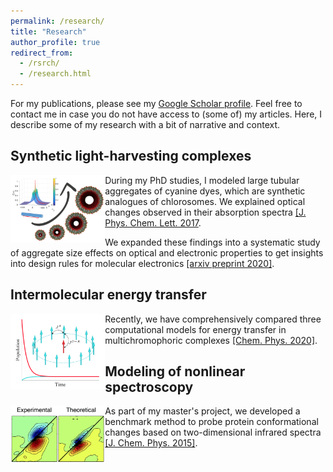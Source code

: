 ```yaml
---
permalink: /research/
title: "Research"
author_profile: true
redirect_from: 
  - /rsrch/
  - /research.html
---
```


For my publications, please see my [Google Scholar profile](https://scholar.google.com/citations?user=y-6o3X0AAAAJ). 
Feel free to contact me in case you do not have access to (some of) my articles. 
Here, I describe some of my research with a bit of narrative and context.


## Synthetic light-harvesting complexes

<div style="width:100%;">
    <div style="float:left;width:30%;"><img src="../images/research_delocalization.png" /></div>
    <div style="float:none;"> During my PhD studies, I modeled large tubular aggregates of cyanine dyes, which are synthetic analogues of chlorosomes. We explained optical changes observed in their absorption spectra <a href="https://pubs.acs.org/doi/abs/10.1021/acs.jpclett.7b00967">[J. Phys. Chem. Lett. 2017</a>. 

We expanded these findings into a systematic study of aggregate size effects on optical and electronic properties to get insights into design rules for molecular electronics <a href="https://arxiv.org/abs/2003.10355">[arxiv preprint 2020]</a>. </div>
</div>



## Intermolecular energy transfer

<div style="width:100%;">
    <div style="float:left;width:30%;"><img src="../images/research_exciton_dynamics.png" /></div>
    <div style="float:none;"> Recently, we have comprehensively compared three computational models for energy transfer in multichromophoric complexes <a href="https://www.sciencedirect.com/science/article/pii/S0301010419305968">[Chem. Phys. 2020]</a>. </div>
</div>



## Modeling of nonlinear spectroscopy

<div style="width:100%;">
    <div style="float:left;width:30%;"><img src="../images/modeling_2DIR.png" /></div>
    <div style="float:none;"> As part of my master's project, we developed a benchmark method to probe protein conformational changes based on two-dimensional infrared spectra <a href="https://aip.scitation.org/doi/abs/10.1063/1.4919716">[J. Chem. Phys. 2015]</a>. </div>
</div>

